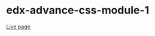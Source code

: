 # edx-advance-css-module-1

<a href="https://raw.githack.com/lekegitrepo/edx-advance-css-module-1/development/index.html">Live page</a>